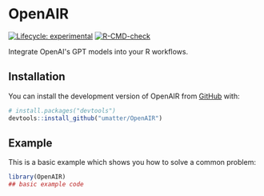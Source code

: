 
# OpenAIR

  <!-- badges: start -->
  [![Lifecycle: experimental](https://img.shields.io/badge/lifecycle-experimental-orange.svg)](https://lifecycle.r-lib.org/articles/stages.html#experimental)
  [![R-CMD-check](https://github.com/umatter/OpenAIR/actions/workflows/R-CMD-check.yaml/badge.svg)](https://github.com/umatter/OpenAIR/actions/workflows/R-CMD-check.yaml)
  <!-- badges: end -->

Integrate OpenAI's GPT models into your R workflows.


## Installation

You can install the development version of OpenAIR from [GitHub](https://github.com/) with:

``` r
# install.packages("devtools")
devtools::install_github("umatter/OpenAIR")
```

## Example

This is a basic example which shows you how to solve a common problem:

``` r
library(OpenAIR)
## basic example code
```

